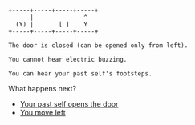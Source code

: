 
```

+-----+-----+-----+-----+
      |              ^
  (Y) |       [ ]    Y
+-----+-----+-----+-----+
```

```
The door is closed (can be opened only from left).

You cannot hear electric buzzing.

You can hear your past self's footsteps.
```


What happens next?

- [Your past self opens the door](./LASER-F-D_L_P0F3.md)
- [You move left](./LASER-F-DXL_P0F2.md)

